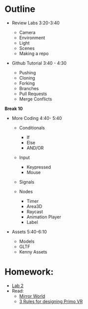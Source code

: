 # Outline
- Review Labs 3:20-3:40
  - Camera
  - Environment
  - Light
  - Scenes
  - Making a repo

- Github Tutorial 3:40 - 4:30
  - Pushing
  - Cloning
  - Forking
  - Branches
  - Pull Requests
  - Merge Conflicts

 **Break 10**

- More Coding 4:40- 5:40
  - Conditionals
	- If
	- Else
	- AND/OR

  - Input
	- Keypressed
	- Mouse

  - Signals

  - Nodes
	- Timer
	- Area3D
	- Raycast
	- Animation Player
	- Label

- Assets 5:40-6:10
  - Models
  - GLTF
  - Kenny Assets

# Homework:
- [Lab 2](/Assignments/Labs/Lab_2.md)
- Read:
  - [Mirror World](https://www.wired.com/story/mirrorworld-ar-next-big-tech-platform/)
  - [3 Rules for designing Primo VR](https://www.wired.com/story/3-secrets-to-designing-primo-virtual-reality/)
